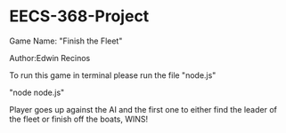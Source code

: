 # EECS-368-Project

Game Name: "Finish the Fleet"

Author:Edwin Recinos

To run this game in terminal please run the file "node.js" 

"node node.js"

Player goes up against the AI and the first one to either find the leader of the fleet or finish off the boats, WINS!
